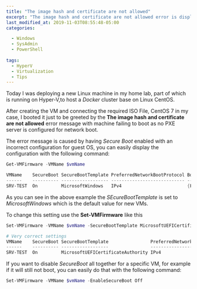 ```yaml
---
title: "The image hash and certificate are not allowed"
excerpt: "The image hash and certificate are not allowed error is displayed when creating a new Hyper-V machine"
last_modified_at: 2019-11-03T08:55:48-05:00
categories:

  - Windows
  - SysAdmin
  - PowerShell
  
tags:
  - HyperV
  - Virtualization
  - Tips
---
```


Today I was deploying a new Linux machine in my home lab, part of which is running on Hyper-V,to host a *Docker* cluster base on Linux CentOS.

After creating the VM and connecting the required ISO File, CentOS 7 in my case, I booted it just to be greeted by the **The image hash and certificate are not allowed** error message with machine failing to boot as no PXE server is configured for network boot.

The error message is caused by having *Secure Boot* enabled with an incorrect configuration for guest OS, you can easily display the configuration with the following command: 

```powershell
Get-VMFirmware -VMName $vmName

VMName    SecureBoot SecureBootTemplate PreferredNetworkBootProtocol BootOrder
------    ---------- ------------------ ---------------------------- ---------
SRV-TEST  On         MicrosoftWindows   IPv4                         {File, Network, Drive, Drive}
```

As you can see in the above example the *SEcureBootTemplate* is set to *MicrosoftWindows* which is the default value for new VMs.

To change this setting use the **Set-VMFirmware** like this

```powershell
Set-VMFirmware -VMName $vmName -SecureBootTemplate MicrosoftUEFICertificateAuthority

# Very correct settings
VMName    SecureBoot SecureBootTemplate                PreferredNetworkBootProtocol BootOrder
------    ---------- ------------------                ---------------------------- ---------
SRV-TEST  On         MicrosoftUEFICertificateAuthority IPv4                         {File, Network, Drive, Drive}
```

If you want to disable *SecureBoot* all together for a specific VM, for example if it will still not boot, you can easily do that with the following command: 

```powershell
Set-VMFirmware -VMName $vmName -EnableSecureBoot Off
```